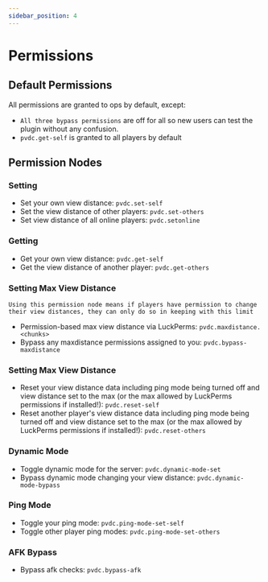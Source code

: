 ```yaml
---
sidebar_position: 4
---
```


# Permissions

## Default Permissions

All permissions are granted to ops by default, except:
- `All three bypass permissions` are off for all so new users can test the plugin without any confusion.
- `pvdc.get-self` is granted to all players by default


## Permission Nodes

### Setting
- Set your own view distance: `pvdc.set-self`
- Set the view distance of other players: `pvdc.set-others`
- Set view distance of all online players: `pvdc.setonline`

### Getting
- Get your own view distance: `pvdc.get-self`
- Get the view distance of another player: `pvdc.get-others`

### Setting Max View Distance
`Using this permission node means if players have permission to change their view distances, they can only do so in keeping with this limit`
- Permission-based max view distance via LuckPerms: `pvdc.maxdistance.<chunks>`
- Bypass any maxdistance permissions assigned to you: `pvdc.bypass-maxdistance`

### Setting Max View Distance
- Reset your view distance data including ping mode being turned off and view distance set to the max (or the max allowed by LuckPerms permissions if installed!): `pvdc.reset-self`
- Reset another player's view distance data including ping mode being turned off and view distance set to the max (or the max allowed by LuckPerms permissions if installed!): `pvdc.reset-others`

### Dynamic Mode
- Toggle dynamic mode for the server: `pvdc.dynamic-mode-set`
- Bypass dynamic mode changing your view distance: `pvdc.dynamic-mode-bypass`

### Ping Mode
- Toggle your ping mode: `pvdc.ping-mode-set-self`
- Toggle other player ping modes: `pvdc.ping-mode-set-others`

### AFK Bypass
- Bypass afk checks: `pvdc.bypass-afk`